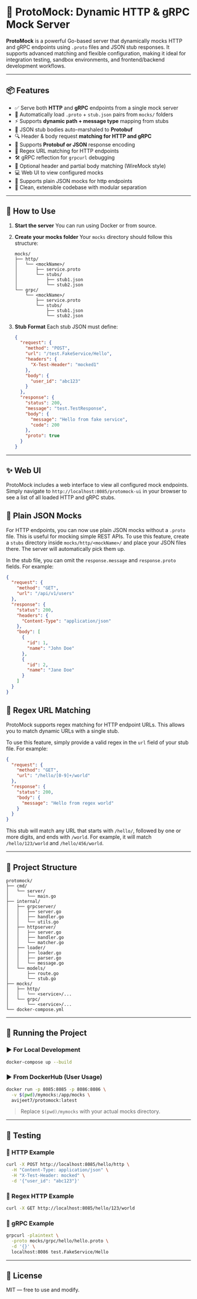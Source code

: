 # 🧪 ProtoMock: Dynamic HTTP & gRPC Mock Server

**ProtoMock** is a powerful Go-based server that dynamically mocks HTTP and gRPC endpoints using `.proto` files and JSON stub responses. It supports advanced matching and flexible configuration, making it ideal for integration testing, sandbox environments, and frontend/backend development workflows.

---

## 📦 Features

- ✅ Serve both **HTTP** and **gRPC** endpoints from a single mock server
- 🔁 Automatically load `.proto` + `stub.json` pairs from `mocks/` folders
- ⚡ Supports **dynamic path + message type** mapping from stubs
- 🧠 JSON stub bodies auto-marshaled to **Protobuf**
- 🔍 Header & body request **matching for HTTP and gRPC**
- 🤖 Supports **Protobuf or JSON** response encoding
- 🎯 Regex URL matching for HTTP endpoints
- 🛠 gRPC reflection for `grpcurl` debugging
- 🔐 Optional header and partial body matching (WireMock style)
- 💻 Web UI to view configured mocks
- 📝 Supports plain JSON mocks for http endpoints
- 🧰 Clean, extensible codebase with modular separation

---

## 🚀 How to Use

1. **Start the server**
   You can run using Docker or from source.

2. **Create your mocks folder**
   Your `mocks` directory should follow this structure:

   ```text
   mocks/
   ├── http/
   │   └── <mockName>/
   │       ├── service.proto
   │       └── stubs/
   │           ├── stub1.json
   │           └── stub2.json
   └── grpc/
       └── <mockName>/
           ├── service.proto
           └── stubs/
               ├── stub1.json
               └── stub2.json
   ```

3. **Stub Format**
   Each stub JSON must define:
   ```json
   {
     "request": {
       "method": "POST",
       "url": "/test.FakeService/Hello",
       "headers": {
         "X-Test-Header": "mocked1"
       },
       "body": {
         "user_id": "abc123"
       }
     },
     "response": {
       "status": 200,
       "message": "test.TestResponse",
       "body": {
         "message": "Hello from fake service",
         "code": 200
       },
       "proto": true
     }
   }
   ```

---

## ✨ Web UI

ProtoMock includes a web interface to view all configured mock endpoints. Simply navigate to `http://localhost:8085/protomock-ui` in your browser to see a list of all loaded HTTP and gRPC stubs.

## 📝 Plain JSON Mocks

For HTTP endpoints, you can now use plain JSON mocks without a `.proto` file. This is useful for mocking simple REST APIs. To use this feature, create a `stubs` directory inside `mocks/http/<mockName>/` and place your JSON files there. The server will automatically pick them up.

In the stub file, you can omit the `response.message` and `response.proto` fields. For example:

```json
{
  "request": {
    "method": "GET",
    "url": "/api/v1/users"
  },
  "response": {
    "status": 200,
    "headers": {
      "Content-Type": "application/json"
    },
    "body": [
      {
        "id": 1,
        "name": "John Doe"
      },
      {
        "id": 2,
        "name": "Jane Doe"
      }
    ]
  }
}
```

## 🎯 Regex URL Matching

ProtoMock supports regex matching for HTTP endpoint URLs. This allows you to match dynamic URLs with a single stub.

To use this feature, simply provide a valid regex in the `url` field of your stub file. For example:

```json
{
  "request": {
    "method": "GET",
    "url": "/hello/[0-9]+/world"
  },
  "response": {
    "status": 200,
    "body": {
      "message": "Hello from regex world"
    }
  }
}
```

This stub will match any URL that starts with `/hello/`, followed by one or more digits, and ends with `/world`. For example, it will match `/hello/123/world` and `/hello/456/world`.

---

## 📁 Project Structure

```text
protomock/
├── cmd/
│   └── server/
│       └── main.go
├── internal/
│   ├── grpcserver/
│   │   ├── server.go
│   │   ├── handler.go
│   │   └── utils.go
│   ├── httpserver/
│   │   ├── server.go
│   │   ├── handler.go
│   │   └── matcher.go
│   ├── loader/
│   │   ├── loader.go
│   │   ├── parser.go
│   │   └── message.go
│   └── models/
│       ├── route.go
│       └── stub.go
├── mocks/
│   ├── http/
│   │   └── <service>/...
│   └── grpc/
│       └── <service>/...
└── docker-compose.yml
```

---

## 🚀 Running the Project

### ▶️ For Local Development

```bash
docker-compose up --build
```

### ▶️ From DockerHub (User Usage)

```bash
docker run -p 8085:8085 -p 8086:8086 \
  -v $(pwd)/mymocks:/app/mocks \
  avijeet7/protomock:latest
```

> Replace `$(pwd)/mymocks` with your actual mocks directory.

---

## 🧪 Testing

### 🔗 HTTP Example

```bash
curl -X POST http://localhost:8085/hello/http \
  -H "Content-Type: application/json" \
  -H "X-Test-Header: mocked" \
  -d '{"user_id": "abc123"}'
```

### 🔗 Regex HTTP Example

```bash
curl -X GET http://localhost:8085/hello/123/world
```

### 🔗 gRPC Example

```bash
grpcurl -plaintext \
  -proto mocks/grpc/hello/hello.proto \
  -d '{}' \
  localhost:8086 test.FakeService/Hello
```

---

## 📌 License

MIT — free to use and modify.
